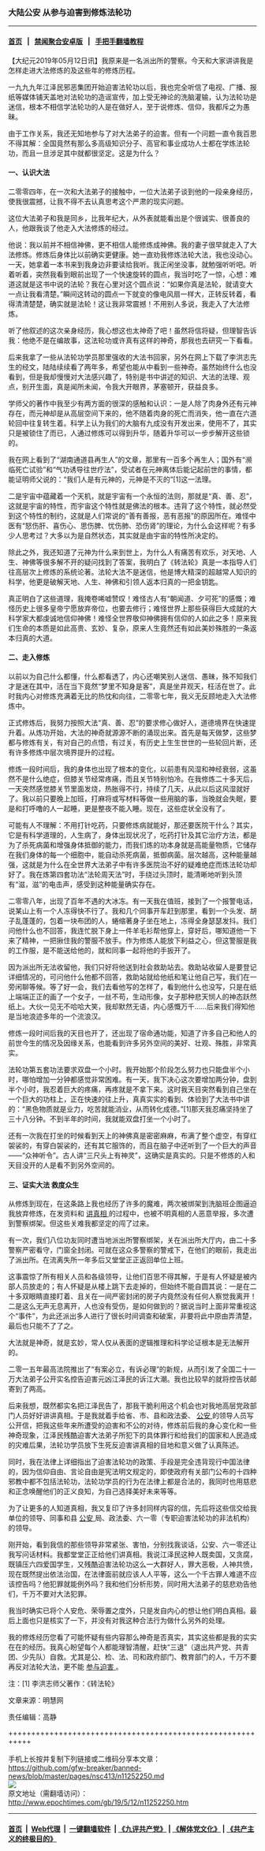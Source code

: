 ### 大陆公安 从参与迫害到修炼法轮功
------------------------

#### [首页](https://github.com/gfw-breaker/banned-news/blob/master/README.md) &nbsp;&nbsp;|&nbsp;&nbsp; [禁闻聚合安卓版](https://github.com/gfw-breaker/bn-android)  &nbsp;&nbsp;|&nbsp;&nbsp; [手把手翻墙教程](https://github.com/gfw-breaker/guides/wiki) 



<p>
 【大纪元2019年05月12日讯】我原来是一名派出所的警察。今天和大家讲讲我是怎样走进大法修炼的及这些年的修炼历程。
</p>
<p class="p4">
 <span class="s1">
  一九九九年江泽民邪恶集团开始迫害法轮功以后，我也完全听信了电视、广播、报纸等媒体铺天盖地对法轮功的造谣宣传，加上受无神论的洗脑灌输，认为法轮功是迷信，根本不相信学法轮功的人是在做好人，至于说修炼、信仰，我都斥之为愚昧。
 </span>
</p>
<p class="p4">
 <span class="s1">
  由于工作关系，我还无知地参与了对大法弟子的迫害。但有一个问题一直令我百思不得其解：全国竟然有那么多高级知识分子、高官和事业成功人士都在学炼法轮功，而且一旦涉足其中就都很坚定。这是为什么？
 </span>
</p>
<h4 class="p4">
 <span class="s1">
  <b>
   一、认识大法
  </b>
 </span>
</h4>
<p class="p4">
 <span class="s1">
  二零零四年，在一次和大法弟子的接触中，一位大法弟子谈到他的一段亲身经历，使我很震撼，让我不得不去认真思考这个严肃的现实问题。
 </span>
</p>
<p class="p4">
 <span class="s1">
  这位大法弟子和我是同乡，比我年纪大，从外表就能看出是个很诚实、很善良的人，他跟我谈了他走入大法修炼的经过。
 </span>
</p>
<p class="p4">
 <span class="s1">
  他说：我以前并不相信神佛，更不相信人能修炼成神佛。我的妻子很早就走入了大法修炼。修炼后身体比以前确实更健康。她一直劝我修炼法轮大法，我也没动心。
 </span>
 <span class="s1">
  一天，她拿着一本书来到我身边非要读给我听。我正闲坐没事，就勉强听听吧。听着听着，突然我看到眼前出现了一个快速旋转的圆点，我当时吃了一惊，心想：难道这就是这书中说的法轮？我在心里对这个圆点说：“如果你真是法轮，就请变大一点让我看清楚。”瞬间这转动的圆点一下就变的像电风扇一样大，正转反转着，看得清清楚楚，确实就是法轮！这让我非常震撼！不用别人多说，我走入了大法修炼。
 </span>
</p>
<p class="p4">
 <span class="s1">
  听了他叙述的这次亲身经历，我心想这也太神奇了吧！虽然将信将疑，但理智告诉我：他绝不是在编故事，这法轮功或许真有这样的神奇，那我也去研究一下看看。
 </span>
</p>
<p class="p4">
 <span class="s1">
  后来我拿了一些从法轮功学员那里强收的大法书回家，另外在网上下载了李洪志先生的经文，陆陆续续看了两年多，希望也能从中看到一些神奇。虽然始终什么也没看到，但是我却慢慢对大法感兴趣了，特别是书中讲述的知识、大法的法理、观点，别开生面，真是闻所未闻，令我大开眼界，茅塞顿开，获益良多。
 </span>
</p>
<p class="p4">
 <span class="s1">
  学师父的著作中我至少有两方面的很深的感触和认识：一是人除了肉身外还有元神存在，而元神却是从高层空间下来的，他不随着肉身的死亡而消失，他一直在六道轮回中往复转生着。科学上认为我们的大脑有九成没有开发出来，使用不了，其实只是被锁住了而已，人通过修炼可以得到升华，随着升华可以一步步解开这些锁的。
 </span>
</p>
<p class="p4">
 <span class="s1">
  我在网上看到了“湖南通道县再生人”的文章，那里有一百多个再生人；国外有“濒临死亡试验”和“气功诱导往世疗法”，受试者在元神离体后能记起前世的事情，都能证明师父说的：“我们人是有元神的，元神是不灭的”[1]这一法理。
 </span>
</p>
<p class="p4">
 <span class="s1">
  二是宇宙中蕴藏着一个天机，就是宇宙有一个永恒的法则，那就是“真、善、忍”，这就是宇宙的特性，而宇宙这个特性就是佛法的根本。违背了这个特性，就必然受到这个特性的制约，这就是人们常说的“善有善报，恶有恶报”的原因所在。难怪中医有“怒伤肝、喜伤心、思伤脾、忧伤肺、恐伤肾”的理论，为什么会这样呢？有多少人思考过？大多以为是自然状态，其实就是由宇宙的特性所决定的。
 </span>
</p>
<p class="p4">
 <span class="s1">
  除此之外，我还知道了元神为什么来到世上，为什么人有痛苦有欢乐，对天地、人生、神佛等很多解不开的疑问找到了答案，我明白了《转法轮》真是一本指导人们往高层次上修炼的系统论著。法轮大法不是迷信，他是博大精深的超越常人知识的科学，他更是破解天地、人生、神佛和引领人返本归真的一把金钥匙。
 </span>
</p>
<p class="p4">
 <span class="s1">
  真正明白了这些道理，我掩卷唏嘘赞叹！难怪古人有“朝闻道、夕可死”的感慨；难怪历史上很多皇帝宁愿放弃帝位，也要去修行；难怪世界上那些获得巨大成就的大科学家大都虔诚地信仰神佛！难怪全世界敬仰神佛拥有信仰的人如此之多！原来我们生命的本质是如此高贵、玄妙、复杂，原来人生竟然还有如此美妙殊胜的一条返本归真的大道。
 </span>
</p>
<h4 class="p4">
 <span class="s1">
  <b>
   二、走入修炼
  </b>
 </span>
</h4>
<p class="p4">
 <span class="s1">
  以前以为自己什么都懂，什么都看透了，内心还嘲笑别人迷信、愚昧，殊不知我们才是迷在其中，活在当下竟然“梦里不知身是客”，真是坐井观天，枉活在世了。此时我内心对修炼充满着无比的热忱和向往，二零零七年，我义无反顾地走入大法修炼中。
 </span>
</p>
<p class="p4">
 <span class="s1">
  正式修炼后，我努力按照大法“真、善、忍”的要求修心做好人，道德境界在快速提升着。从炼功开始，大法的神奇就源源不断的涌现出来。首先是每天做梦，这些梦都与修炼有关，有对自己的点悟，有过关，有历史上生生世世的一些轮回片断，还有许多修炼中层次境界提升的过程。
 </span>
</p>
<p class="p4">
 <span class="s1">
  修炼一段时间后，我的身体也出现了根本的变化，以前患有风湿和神经衰弱，这虽然不是什么绝症，但膝关节经常疼痛，而且关节特别怕冷。在我修炼二十多天后，一天突然感觉膝关节里面发烧，热胀得不行，持续了几天，从此以后这风湿就好了。我以前只要晚上加班，打麻将或写材料等做一些用脑的事，当晚就会失眠，要是和打呼噜的人一起睡，更是整夜不能入睡。现在，这些症状全没有了。
 </span>
</p>
<p class="p4">
 <span class="s1">
  可能有人不理解：不用打针吃药，只要修炼病就能好，那还要医院干什么？其实，它是有科学道理的，人生病了，身体出现状况了，吃药打针及其它治疗方法，都是为了杀死病菌和增强身体抵御的能力，而我们炼的功本身就是高能量物质，它储存在我们身体的每一个细胞中，能自动杀死病菌，抵御病菌。层次越高，这种能量越强，这就是为什么在全世界大法弟子中有许多医院治不好的疑难绝症而炼法轮功却好了。我在炼第四套功法“法轮周天法”时，手绕过头顶时，能清晰地听到头顶有“滋，滋”的电击声，感受到这种能量确实存在。
 </span>
</p>
<p class="p4">
 <span class="s1">
  二零零八年，出现了百年不遇的大冰冻。有一天我在值班，接到了一个报警电话，说某山上有一个人冻得快不行了。我和几个同事开车赶到那里，看到一个头发、胡子乱蓬蓬的，包着一块布团的人，蜷缩著身子坐在地上，冻得全身瑟瑟发抖。我们问他什么也不回答，我连忙脱下身上一件羊毛衫帮他穿上，穿好后，哪知道他一下来了精神，一把揪住我的警服不放手。作为修炼人能放下利益之心，但这警服是我的工作服，是不能送给他的，就和同事一起将他的手扳开了。
 </span>
</p>
<p class="p4">
 <span class="s1">
  因为派出所无法收留他，我们只好将他送到社会救助站去。救助站收留人是要登记详细情况的，可问他什么他都不回答，救助站就给他纸和笔让他自己写，我们在一旁闲聊等候。等了好一会，我们去看他写的怎样了，看到他什么也没写，只是在纸上端端正正的画了一个女子，一丝不苟，生动形像，女子那种悲天悯人的神态跃然纸上。大伙一见无不哈哈大笑，我却默然无语，内心感慨万千……后来我们得知他是当地浪迹多年的一个流浪汉。
 </span>
</p>
<p class="p4">
 <span class="s1">
  修炼一段时间后我的天目也开了，还出现了宿命通功能，知道了许多自己和他人的前世今生的情况及因缘关系，也能看到许多另外空间的美好、壮观、殊胜，非常真实。
 </span>
</p>
<p class="p4">
 <span class="s1">
  法轮功第五套功法要求双盘一个小时。我开始那个阶段怎么努力也只能盘半个小时，哪怕增加一分钟都感觉非常困难。有一天，我下决心这次要增加两分钟，盘到半个小时，我忍着巨大的疼痛，再疼就是不拿下来。这时我天目突然看到自己坐在一个巨大的功柱上，正在快速的往上升，真真实实的看到、体验到了大法书中讲的：“黑色物质就是业力，吃苦就能消业，从而转化成德。”[1]那天我忍痛坚持坐了三十八分钟。不到半年的时间，我就能双盘打坐一个小时了。
 </span>
</p>
<p class="p4">
 <span class="s1">
  还有一次我在打坐的时候看到天上的神佛真是密密麻麻，布满了整个虚空，有穿红袈裟的，有穿白袈裟的，还有其它服饰的，而且在脑子中还听到了一个巨大的声音――“众神听令”。古人讲“三尺头上有神灵”，这确实是真实的。只是不修炼的人和天目没开的人是看不到另外空间的。
 </span>
</p>
<h4 class="p4">
 <span class="s1">
  <b>
   三、证实大法 救度众生
  </b>
 </span>
</h4>
<p class="p4">
 <span class="s1">
  从修炼到现在，在这条路上我也经历了许多的魔难，两次被绑架到洗脑班企图逼迫我放弃修炼，在发资料和
  <a href="http://www.minghui.org/mh/glossary.html#8">
   <span class="s2">
    讲真相
   </span>
  </a>
  的过程中，也被不明真相的人恶意举报，多次遭到警察绑架。但这些关难我都坚定的闯了过来。
 </span>
</p>
<p class="p4">
 <span class="s1">
  有一次，我们八位功友同时遭当地派出所警察绑架，关在派出所大厅内，由二十多警察严密看守，门窗全封闭。可就在这众多警察的警戒下，在他们的眼前，我走出了派出所。在流离失所一年多后又堂堂正正返回单位上班。
 </span>
</p>
<p class="p4">
 <span class="s1">
  这事震惊了所有相关人员和各级领导，让他们百思不得其解，于是有人怀疑是被内部人员放走的；有人怀疑是从楼上跳下去走掉的，但始终不能自圆其说：一是在二十多双眼睛直接盯着、且关在一间严密封闭的房子内竟然没有任何人察觉我离开！二是这么无声无息离开，人也没有受伤，是如何做到的？据说当时上面非常重视这个“事件”，为此还派出多人进行了很长时间调查和破案，非要将此中原由弄清楚，最后也只能不了了之。
 </span>
</p>
<p class="p4">
 <span class="s1">
  大法就是神奇，就是玄妙，常人仅从表面的逻辑推理和科学论证根本是无法解开的。
 </span>
</p>
<p class="p4">
 <span class="s1">
  二零一五年最高法院推出了“有案必立，有诉必理”的新规，从而引发了全国二十一万大法弟子公开实名控告迫害元凶江泽民的诉江大潮。我也比较早的就将控告状邮寄到了两高。
 </span>
</p>
<p class="p4">
 <span class="s1">
  后来我想，既然都实名把江泽民告了，那我干脆利用这个机会也对我地高层党政部门人员好好讲讲真相。于是我就着手给省、市、县和政法委、
  <a href="http://www.epochtimes.com/gb/tag/%E5%85%AC%E5%AE%89.html">
   公安
  </a>
  的领导人员写公开信，把我这些年来所遭受的迫害和不公的对待，修炼前后我的身心变化和一些神奇现象，江泽民残酷迫害大法弟子所犯下的具体罪行和给我们的国家和人民造成的灾难后果，法轮功学员放下生死反迫害讲真相的目地和意义做了认真陈述。
 </span>
</p>
<p class="p4">
 <span class="s1">
  同时，我在法律上详细指出了迫害法轮功的政策、手段是完全违背现行中国法律的，因为信仰自由、言论自由是宪法明文规定的，即使政府有关部门公布的十四种邪教中都不包括法轮功，法轮功学员的行为在法律上都是合法的，我同时也用慈悲和正念唤醒他们的正义良知，为自己选择美好未来等等。
 </span>
</p>
<p class="p4">
 <span class="s1">
  为了让更多的人知道真相，我又复印了许多封同样内容的信，先后将这些信交给我单位的领导、同事和县
  <a href="http://www.epochtimes.com/gb/tag/%E5%85%AC%E5%AE%89.html">
   公安
  </a>
  局、政法委、六一零（专职迫害法轮功的非法机构）的领导。
 </span>
</p>
<p class="p4">
 <span class="s1">
  刚开始，看到我信的那些领导非常紧张、害怕，分别找我谈话，公安、六一零还让我写问话材料。我都堂堂正正给他们讲真相。我说江泽民这种人既卖国，又贪腐，既镇压六四爱国学生，又残酷迫害法轮功这么一大群好人，罪大恶极，人神共愤，现在既然提出依法治国，在法律面前就应该人人平等，这么一个千古罪人难道不应该控告吗？他犯罪就能例外吗？我和他们分析形势，同时用大法弟子的慈悲劝告他们，千万不要对大法犯罪。
 </span>
</p>
<p class="p4">
 <span class="s1">
  我当时确实已将个人安危、荣辱置之度外，只是发自内心的想让他们明白真相。最后上面也只是核实了一下，并没有对我这种合法行为做什么另外的处理。
 </span>
</p>
<p class="p4">
 <span class="s1">
  我的修炼经历您看了可能怀疑有些内容那么神奇是否真实，其实这些都是我的实实在在的经历。我真心盼望每个人都能理智清醒，赶快“三退”（退出共产党、共青团、少先队）自救。尤其是公、检、法、司和政府部门、教育部门的人，千万不要再反对法轮大法，更不能
  <a href="http://www.epochtimes.com/gb/tag/%E5%8F%82%E4%B8%8E%E8%BF%AB%E5%AE%B3.html">
   参与迫害
  </a>
  。
 </span>
</p>
<p class="p4">
 <span class="s1">
  注：[1] 李洪志师父著作：《转法轮》
 </span>
</p>
<p class="p4">
 文章来源：明慧网
</p>
<p class="p4">
 责任编辑：高静
</p>

+++++++++++++++++++++++++++++++++++++++++++++++++++++++++++<br/><br/>
手机上长按并复制下列链接或二维码分享本文章：<br/>
https://github.com/gfw-breaker/banned-news/blob/master/pages/nsc413/n11252250.md <br/>
<a href='https://github.com/gfw-breaker/banned-news/blob/master/pages/nsc413/n11252250.md'><img src='https://github.com/gfw-breaker/banned-news/blob/master/pages/nsc413/n11252250.md.png'/></a> <br/>
原文地址（需翻墙访问）：http://www.epochtimes.com/gb/19/5/12/n11252250.htm


------------------------
#### [首页](https://github.com/gfw-breaker/banned-news/blob/master/README.md) &nbsp;|&nbsp; [Web代理](https://github.com/labour-camp/helloworld) &nbsp;|&nbsp; [一键翻墙软件](https://github.com/gfw-breaker/nogfw/blob/master/README.md) &nbsp;| [《九评共产党》](https://github.com/gfw-breaker/9ping.md/blob/master/README.md#九评之一评共产党是什么) | [《解体党文化》](https://github.com/gfw-breaker/jtdwh.md/blob/master/README.md) | [《共产主义的终极目的》](https://github.com/gfw-breaker/gczydzjmd.md/blob/master/README.md)

